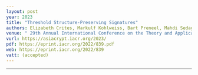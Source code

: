 ```yaml
---
layout: post
year: 2023
title: "Threshold Structure-Preserving Signatures"
authors: Elizabeth Crites, Markulf Kohlweiss, Bart Preneel, Mahdi Sedaghat, Daniel Slamanig
venue: " 29th Annual International Conference on the Theory and Application of Cryptology and Information Security - ASIACRYPT 2023"
vurl: https://asiacrypt.iacr.org/2023/
pdf: https://eprint.iacr.org/2022/839.pdf
web: https://eprint.iacr.org/2022/839
vatt: (accepted)
---
```



---


